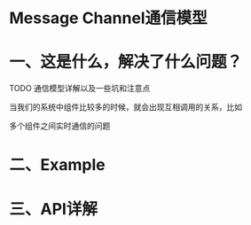 # Message Channel通信模型

# 一、这是什么，解决了什么问题？

TODO 通信模型详解以及一些坑和注意点 



当我们的系统中组件比较多的时候，就会出现互相调用的关系，比如

多个组件之间实时通信的问题



# 二、Example

# 三、API详解





